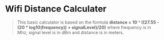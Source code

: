 # Wifi Distance Calculater
   >This basic calculator is based on the formula
   >**distance = 10 ^ ((27.55 - (20 * log10(frequency)) + signalLevel)/20)**
   > where frequency is in Mhz, signal level is in dBm and distance is in meters.
   
